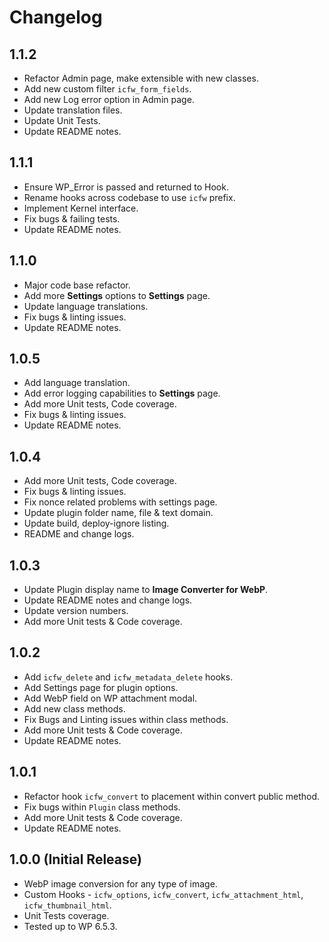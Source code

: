 # Changelog

## 1.1.2
* Refactor Admin page, make extensible with new classes.
* Add new custom filter `icfw_form_fields`.
* Add new Log error option in Admin page.
* Update translation files.
* Update Unit Tests.
* Update README notes.

## 1.1.1
* Ensure WP_Error is passed and returned to Hook.
* Rename hooks across codebase to use `icfw` prefix.
* Implement Kernel interface.
* Fix bugs & failing tests.
* Update README notes.

## 1.1.0
* Major code base refactor.
* Add more **Settings** options to **Settings** page.
* Update language translations.
* Fix bugs & linting issues.
* Update README notes.

## 1.0.5
* Add language translation.
* Add error logging capabilities to **Settings** page.
* Add more Unit tests, Code coverage.
* Fix bugs & linting issues.
* Update README notes.

## 1.0.4
* Add more Unit tests, Code coverage.
* Fix bugs & linting issues.
* Fix nonce related problems with settings page.
* Update plugin folder name, file & text domain.
* Update build, deploy-ignore listing.
* README and change logs.

## 1.0.3
* Update Plugin display name to __Image Converter for WebP__.
* Update README notes and change logs.
* Update version numbers.
* Add more Unit tests & Code coverage.

## 1.0.2
* Add `icfw_delete` and `icfw_metadata_delete` hooks.
* Add Settings page for plugin options.
* Add WebP field on WP attachment modal.
* Add new class methods.
* Fix Bugs and Linting issues within class methods.
* Add more Unit tests & Code coverage.
* Update README notes.

## 1.0.1
* Refactor hook `icfw_convert` to placement within convert public method.
* Fix bugs within `Plugin` class methods.
* Add more Unit tests & Code coverage.
* Update README notes.

## 1.0.0 (Initial Release)
* WebP image conversion for any type of image.
* Custom Hooks - `icfw_options`, `icfw_convert`, `icfw_attachment_html`, `icfw_thumbnail_html`.
* Unit Tests coverage.
* Tested up to WP 6.5.3.
